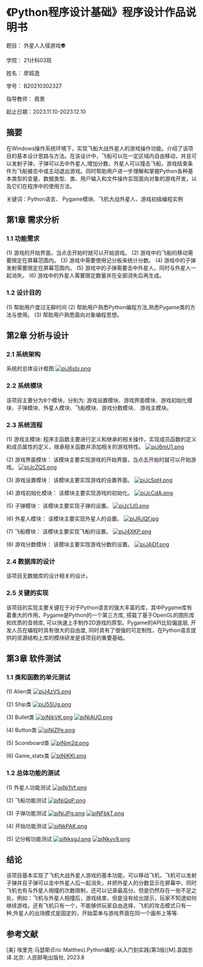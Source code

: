 # 《Python程序设计基础》程序设计作品说明书

题目： 外星人入侵游戏👽

学院： 21计科03班

姓名： 廖超逸

学号： B20210302327

指导教师： 周景

起止日期：2023.11.10-2023.12.10

## 摘要

在Windows操作系统环境下，实现飞船大战外星人的游戏操作功能。介绍了该项目的基本设计思路与方法。在该设计中，飞船可以在一定区域内自由移动，并且可以发射子弹，子弹可以击中外星人,增加分数，外星人可以撞击飞船，游戏结束条件为飞船被击中或主动退出游戏。同时帮助用户进一步理解和掌握Python各种基本类型的变量、数据类型、类、用户输入和文件操作实现面向对象的游戏开发，以及它们在程序中的使用方法。

关键词：Python语言、 Pygame模块、飞机大战外星人、游戏初级编程实例

## 第1章 需求分析

### 1.1 功能需求

(1) 游戏的开始界面，当点击开始时就可以开始游戏。
(2) 游戏中的飞船的移动需要限定在屏幕范围内。
(3) 游戏中需要使用记分板来统计分数。
(4) 游戏中的子弹发射需要限定在屏幕范围内。
(5) 游戏中的子弹需要击中外星人，同时与外星人一起消失。
(6) 游戏中的外星人需要限定数量并在全部消失后再生成。

### 1.2 设计目的

(1) 帮助用户度过无聊时间
(2) 帮助用户熟悉Python编程方法,熟悉Pygame类的方法与使用。
(3) 帮助用户熟悉面向对象编程思想。

## 第2章 分析与设计

### 2.1 系统架构

系统的总体设计框图
[![piJ6sbj.png](https://z1.ax1x.com/2023/11/14/piJ6sbj.png)](https://imgse.com/i/piJ6sbj)

### 2.2 系统模块

该项目主要分为8个模块，分别为: 游戏设置模块、游戏界面模块、游戏初始化模块、子弹模块、外星人模块、飞船模块、游戏分数模块、 游戏主模块。

### 2.3 系统流程

(1)  游戏主模块: 程序主函数主要进行定义和继承的相关操作，实现成员函数的定义和成员属性的定义，继承相关函数并添加相关的游戏特性。
[![piJ6mU1.png](https://z1.ax1x.com/2023/11/14/piJ6mU1.png)](https://imgse.com/i/piJ6mU1)

(2) 游戏界面模块： 该模块主要实现游戏的开始界面，当点击开始时就可以开始游戏。
[![piJcZQS.png](https://z1.ax1x.com/2023/11/14/piJcZQS.png)](https://imgse.com/i/piJcZQS)

(3) 游戏设置模块： 该模块主要实现游戏的设置界面。
[![piJcSqH.png](https://z1.ax1x.com/2023/11/14/piJcSqH.png)](https://imgse.com/i/piJcSqH)

(4) 游戏初始化模块： 该模块主要实现游戏的初始化。
[![piJcCdA.png](https://z1.ax1x.com/2023/11/14/piJcCdA.png)](https://imgse.com/i/piJcCdA)

(5) 子弹模块： 该模块主要实现子弹的设置。
[![piJc1J0.png](https://z1.ax1x.com/2023/11/14/piJc1J0.png)](https://imgse.com/i/piJc1J0)

(6) 外星人模块： 该模块主要实现外星人的设置。
[![piJRJQf.jpg](https://z1.ax1x.com/2023/11/14/piJRJQf.jpg)](https://imgse.com/i/piJRJQf)

(7) 飞船模块： 该模块主要实现飞船的设置。
[![piJ4XKP.png](https://z1.ax1x.com/2023/11/14/piJ4XKP.png)](https://imgse.com/i/piJ4XKP)

(8) 游戏分数模块： 该模块主要实现游戏分数的设置。
[![piJ4jDf.png](https://z1.ax1x.com/2023/11/14/piJ4jDf.png)](https://imgse.com/i/piJ4jDf)

### 2.4 数据库的设计

该项目无数据库的设计相关的设计。

### 2.5 关键的实现

该项目的实现主要关键在于对于Python语言的强大丰富的库，其中Pygame库有着重大的作用。Pygame是Python的一个第三方库, 搭载了基于OpenGL的图形库和优质的音频库, 可以快速上手制作2D游戏的原型。Pygame的API比较偏底层, 开发人员在编程时具有很大的自由度, 同时具有了很强的可定制性，在Python语言提供的资源结构上库的模块研发是该项目的重要基础。

## 第3章 软件测试

### 1.1 类和函数的单元测试

(1) Alien类
[![piJ4zVS.png](https://z1.ax1x.com/2023/11/14/piJ4zVS.png)](https://imgse.com/i/piJ4zVS)

(2) Ship类
[![piJ5SUg.png](https://z1.ax1x.com/2023/11/14/piJ5SUg.png)](https://imgse.com/i/piJ5SUg)

(3) Bullet类
[![piNikVK.png](https://z1.ax1x.com/2023/11/17/piNikVK.png)](https://imgse.com/i/piNikVK)
[![piNiAUO.png](https://z1.ax1x.com/2023/11/17/piNiAUO.png)](https://imgse.com/i/piNiAUO)

(4) Button类
[![piNiZPe.png](https://z1.ax1x.com/2023/11/17/piNiZPe.png)](https://imgse.com/i/piNiZPe)

(5) Scoreboard类
[![piNim2d.png](https://z1.ax1x.com/2023/11/17/piNim2d.png)](https://imgse.com/i/piNim2d)

(6) Game_stats类 
[![piNiKKI.png](https://z1.ax1x.com/2023/11/17/piNiKKI.png)](https://imgse.com/i/piNiKKI)

### 1.2 总体功能的测试

(1) 外星人功能测试
[![piNi1Vf.png](https://z1.ax1x.com/2023/11/17/piNi1Vf.png)](https://imgse.com/i/piNi1Vf)

(2) 飞船功能测试
[![piNiQqP.png](https://z1.ax1x.com/2023/11/17/piNiQqP.png)](https://imgse.com/i/piNiQqP)

(3) 子弹功能测试
[![piNiJPg.png](https://z1.ax1x.com/2023/11/17/piNiJPg.png)](https://imgse.com/i/piNiJPg)
[![piNFbkT.png](https://z1.ax1x.com/2023/11/17/piNFbkT.png)](https://imgse.com/i/piNFbkT)

(4) 开始功能测试
[![piNkPAK.png](https://z1.ax1x.com/2023/11/17/piNkPAK.png)](https://imgse.com/i/piNkPAK)

(5) 记分板功能测试
[![piNksgJ.png](https://z1.ax1x.com/2023/11/17/piNksgJ.png)](https://imgse.com/i/piNksgJ)
[![piNkyv9.png](https://z1.ax1x.com/2023/11/17/piNkyv9.png)](https://imgse.com/i/piNkyv9)

## 结论

该项目基本实现了飞机大战外星人游戏的基本功能，可以移动飞机，飞机可以发射子弹并且子弹可以击中外星人后一起消失，并把外星人的分数显示在屏幕中，同时飞机也有与外星人相撞的次数限制，还可以记录最高分。但是仍然存在一些不足之处，例如：飞机与外星人相撞后，游戏结束，但是没有给出提示，玩家不知道如何继续游戏，还有飞机只有一个，不能够供玩家自由选择，飞机的攻击模式只有一种,外星人的出场模式是固定的，开始菜单与游戏界面在同一个画布上等等.

## 参考文献

[美] 埃里克·马瑟斯(Eric Matthes).Python编程-从入门到实践(第3版)[M].袁国忠译.北京: 人民邮电出版社, 2023.8